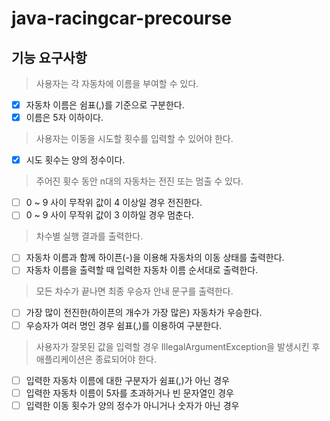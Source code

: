 # java-racingcar-precourse

## 기능 요구사항

> 사용자는 각 자동차에 이름을 부여할 수 있다.

- [x] 자동차 이름은 쉼표(,)를 기준으로 구분한다.
- [x] 이름은 5자 이하이다.

> 사용자는 이동을 시도할 횟수를 입력할 수 있어야 한다.

- [x] 시도 횟수는 양의 정수이다.

> 주어진 횟수 동안 n대의 자동차는 전진 또는 멈출 수 있다.

- [ ] 0 ~ 9 사이 무작위 값이 4 이상일 경우 전진한다.
- [ ] 0 ~ 9 사이 무작위 값이 3 이하일 경우 멈춘다.

> 차수별 실행 결과를 출력한다.

- [ ] 자동차 이름과 함께 하이픈(-)을 이용해 자동차의 이동 상태를 출력한다.
- [ ] 자동차 이름을 출력할 때 입력한 자동차 이름 순서대로 출력한다.

> 모든 차수가 끝나면 최종 우승자 안내 문구를 출력한다.

- [ ] 가장 많이 전진한(하이픈의 개수가 가장 많은) 자동차가 우승한다.
- [ ] 우승자가 여러 명인 경우 쉼표(,)를 이용하여 구분한다.

> 사용자가 잘못된 값을 입력할 경우 IllegalArgumentException을 발생시킨 후 애플리케이션은 종료되어야 한다.

- [ ] 입력한 자동차 이름에 대한 구분자가 쉼표(,)가 아닌 경우
- [ ] 입력한 자동차 이름이 5자를 초과하거나 빈 문자열인 경우
- [ ] 입력한 이동 횟수가 양의 정수가 아니거나 숫자가 아닌 경우
